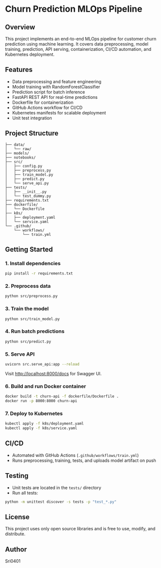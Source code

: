 # Churn Prediction MLOps Pipeline

## Overview
This project implements an end-to-end MLOps pipeline for customer churn prediction using machine learning. It covers data preprocessing, model training, prediction, API serving, containerization, CI/CD automation, and Kubernetes deployment.

## Features
- Data preprocessing and feature engineering
- Model training with RandomForestClassifier
- Prediction script for batch inference
- FastAPI REST API for real-time predictions
- Dockerfile for containerization
- GitHub Actions workflow for CI/CD
- Kubernetes manifests for scalable deployment
- Unit test integration

## Project Structure
```
├── data/
│   └── raw/
├── models/
├── notebooks/
├── src/
│   ├── config.py
│   ├── preprocess.py
│   ├── train_model.py
│   ├── predict.py
│   └── serve_api.py
├── tests/
│   ├── __init__.py
│   └── test_dummy.py
├── requirements.txt
├── dockerfile/
│   └── Dockerfile
├── k8s/
│   ├── deployment.yaml
│   └── service.yaml
└── .github/
    └── workflows/
        └── train.yml
```

## Getting Started

### 1. Install dependencies
```bash
pip install -r requirements.txt
```

### 2. Preprocess data
```bash
python src/preprocess.py
```

### 3. Train the model
```bash
python src/train_model.py
```

### 4. Run batch predictions
```bash
python src/predict.py
```

### 5. Serve API
```bash
uvicorn src.serve_api:app --reload
```
Visit [http://localhost:8000/docs](http://localhost:8000/docs) for Swagger UI.

### 6. Build and run Docker container
```bash
docker build -t churn-api -f dockerfile/Dockerfile .
docker run -p 8000:8000 churn-api
```

### 7. Deploy to Kubernetes
```bash
kubectl apply -f k8s/deployment.yaml
kubectl apply -f k8s/service.yaml
```

## CI/CD
- Automated with GitHub Actions (`.github/workflows/train.yml`)
- Runs preprocessing, training, tests, and uploads model artifact on push

## Testing
- Unit tests are located in the `tests/` directory
- Run all tests:
```bash
python -m unittest discover -s tests -p "test_*.py"
```

## License
This project uses only open source libraries and is free to use, modify, and distribute.

## Author
Sri0401
